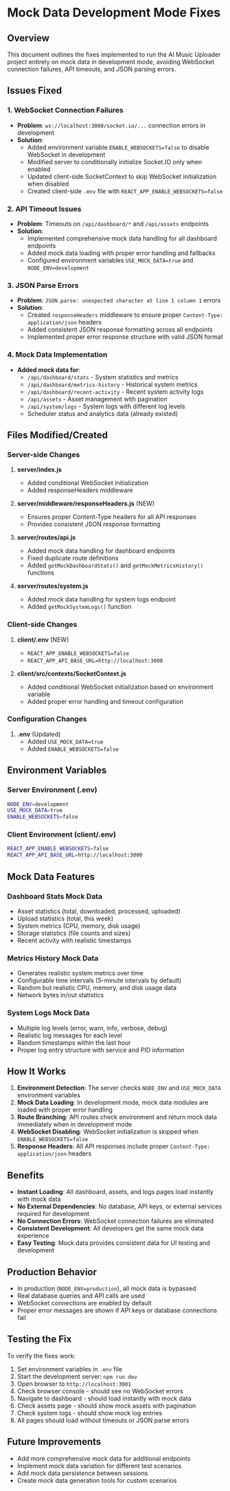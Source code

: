 # Mock Data Development Mode Fixes

## Overview
This document outlines the fixes implemented to run the AI Music Uploader project entirely on mock data in development mode, avoiding WebSocket connection failures, API timeouts, and JSON parsing errors.

## Issues Fixed

### 1. WebSocket Connection Failures
- **Problem**: `ws://localhost:3000/socket.io/...` connection errors in development
- **Solution**: 
  - Added environment variable `ENABLE_WEBSOCKETS=false` to disable WebSocket in development
  - Modified server to conditionally initialize Socket.IO only when enabled
  - Updated client-side SocketContext to skip WebSocket initialization when disabled
  - Created client-side `.env` file with `REACT_APP_ENABLE_WEBSOCKETS=false`

### 2. API Timeout Issues
- **Problem**: Timeouts on `/api/dashboard/*` and `/api/assets` endpoints
- **Solution**:
  - Implemented comprehensive mock data handling for all dashboard endpoints
  - Added mock data loading with proper error handling and fallbacks
  - Configured environment variables `USE_MOCK_DATA=true` and `NODE_ENV=development`

### 3. JSON Parse Errors
- **Problem**: `JSON.parse: unexpected character at line 1 column 1` errors
- **Solution**:
  - Created `responseHeaders` middleware to ensure proper `Content-Type: application/json` headers
  - Added consistent JSON response formatting across all endpoints
  - Implemented proper error response structure with valid JSON format

### 4. Mock Data Implementation
- **Added mock data for**:
  - `/api/dashboard/stats` - System statistics and metrics
  - `/api/dashboard/metrics-history` - Historical system metrics
  - `/api/dashboard/recent-activity` - Recent system activity logs
  - `/api/assets` - Asset management with pagination
  - `/api/system/logs` - System logs with different log levels
  - Scheduler status and analytics data (already existed)

## Files Modified/Created

### Server-side Changes
1. **server/index.js**
   - Added conditional WebSocket initialization
   - Added responseHeaders middleware

2. **server/middleware/responseHeaders.js** (NEW)
   - Ensures proper Content-Type headers for all API responses
   - Provides consistent JSON response formatting

3. **server/routes/api.js**
   - Added mock data handling for dashboard endpoints
   - Fixed duplicate route definitions
   - Added `getMockDashboardStats()` and `getMockMetricsHistory()` functions

4. **server/routes/system.js**
   - Added mock data handling for system logs endpoint
   - Added `getMockSystemLogs()` function

### Client-side Changes
1. **client/.env** (NEW)
   - `REACT_APP_ENABLE_WEBSOCKETS=false`
   - `REACT_APP_API_BASE_URL=http://localhost:3000`

2. **client/src/contexts/SocketContext.js**
   - Added conditional WebSocket initialization based on environment variable
   - Added proper error handling and timeout configuration

### Configuration Changes
1. **.env** (Updated)
   - Added `USE_MOCK_DATA=true`
   - Added `ENABLE_WEBSOCKETS=false`

## Environment Variables

### Server Environment (.env)
```bash
NODE_ENV=development
USE_MOCK_DATA=true
ENABLE_WEBSOCKETS=false
```

### Client Environment (client/.env)
```bash
REACT_APP_ENABLE_WEBSOCKETS=false
REACT_APP_API_BASE_URL=http://localhost:3000
```

## Mock Data Features

### Dashboard Stats Mock Data
- Asset statistics (total, downloaded, processed, uploaded)
- Upload statistics (total, this week)
- System metrics (CPU, memory, disk usage)
- Storage statistics (file counts and sizes)
- Recent activity with realistic timestamps

### Metrics History Mock Data
- Generates realistic system metrics over time
- Configurable time intervals (5-minute intervals by default)
- Random but realistic CPU, memory, and disk usage data
- Network bytes in/out statistics

### System Logs Mock Data
- Multiple log levels (error, warn, info, verbose, debug)
- Realistic log messages for each level
- Random timestamps within the last hour
- Proper log entry structure with service and PID information

## How It Works

1. **Environment Detection**: The server checks `NODE_ENV` and `USE_MOCK_DATA` environment variables
2. **Mock Data Loading**: In development mode, mock data modules are loaded with proper error handling
3. **Route Branching**: API routes check environment and return mock data immediately when in development mode
4. **WebSocket Disabling**: WebSocket initialization is skipped when `ENABLE_WEBSOCKETS=false`
5. **Response Headers**: All API responses include proper `Content-Type: application/json` headers

## Benefits

- **Instant Loading**: All dashboard, assets, and logs pages load instantly with mock data
- **No External Dependencies**: No database, API keys, or external services required for development
- **No Connection Errors**: WebSocket connection failures are eliminated
- **Consistent Development**: All developers get the same mock data experience
- **Easy Testing**: Mock data provides consistent data for UI testing and development

## Production Behavior

- In production (`NODE_ENV=production`), all mock data is bypassed
- Real database queries and API calls are used
- WebSocket connections are enabled by default
- Proper error messages are shown if API keys or database connections fail

## Testing the Fix

To verify the fixes work:

1. Set environment variables in `.env` file
2. Start the development server: `npm run dev`
3. Open browser to `http://localhost:3001`
4. Check browser console - should see no WebSocket errors
5. Navigate to dashboard - should load instantly with mock data
6. Check assets page - should show mock assets with pagination
7. Check system logs - should show mock log entries
8. All pages should load without timeouts or JSON parse errors

## Future Improvements

- Add more comprehensive mock data for additional endpoints
- Implement mock data variation for different test scenarios
- Add mock data persistence between sessions
- Create mock data generation tools for custom scenarios
